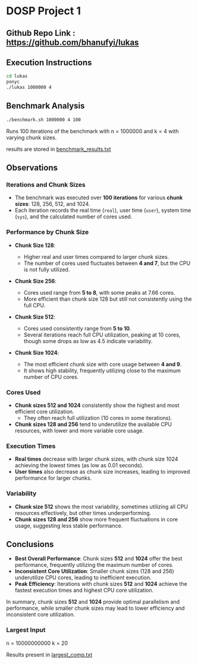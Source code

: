 # DOSP Project 1

## Github Repo Link : <https://github.com/bhanufyi/lukas>

## Execution Instructions

```bash
cd lukas
ponyc
./lukas 1000000 4
```

## Benchmark Analysis

```bash
./benchmark.sh 1000000 4 100
```

Runs 100 iterations of the benchmark with n = 1000000 and k = 4 with varying chunk sizes.

results are stored in [benchmark_results.txt](./benchmark_results.txt)


## Observations

### Iterations and Chunk Sizes

- The benchmark was executed over **100 iterations** for various **chunk sizes**: 128, 256, 512, and 1024.
- Each iteration records the real time (`real`), user time (`user`), system time (`sys`), and the calculated number of cores used.

### Performance by Chunk Size

- **Chunk Size 128**:

  - Higher real and user times compared to larger chunk sizes.
  - The number of cores used fluctuates between **4 and 7**, but the CPU is not fully utilized.

- **Chunk Size 256**:

  - Cores used range from **5 to 8**, with some peaks at 7.66 cores.
  - More efficient than chunk size 128 but still not consistently using the full CPU.

- **Chunk Size 512**:

  - Cores used consistently range from **5 to 10**.
  - Several iterations reach full CPU utilization, peaking at 10 cores, though some drops as low as 4.5 indicate variability.

- **Chunk Size 1024**:
  - The most efficient chunk size with core usage between **4 and 9**.
  - It shows high stability, frequently utilizing close to the maximum number of CPU cores.

### Cores Used

- **Chunk sizes 512 and 1024** consistently show the highest and most efficient core utilization.
  - They often reach full utilization (10 cores in some iterations).
- **Chunk sizes 128 and 256** tend to underutilize the available CPU resources, with lower and more variable core usage.

### Execution Times

- **Real times** decrease with larger chunk sizes, with chunk size 1024 achieving the lowest times (as low as 0.01 seconds).
- **User times** also decrease as chunk size increases, leading to improved performance for larger chunks.

### Variability

- **Chunk size 512** shows the most variability, sometimes utilizing all CPU resources effectively, but other times underperforming.
- **Chunk sizes 128 and 256** show more frequent fluctuations in core usage, suggesting less stable performance.

## Conclusions

- **Best Overall Performance**: Chunk sizes **512** and **1024** offer the best performance, frequently utilizing the maximum number of cores.
- **Inconsistent Core Utilization**: Smaller chunk sizes (128 and 256) underutilize CPU cores, leading to inefficient execution.
- **Peak Efficiency**: Iterations with chunk sizes **512** and **1024** achieve the fastest execution times and highest CPU core utilization.

In summary, chunk sizes **512** and **1024** provide optimal parallelism and performance, while smaller chunk sizes may lead to lower efficiency and inconsistent core utilization.

### Largest Input

n = 10000000000 k = 20

Results present in [largest_comp.txt](./largest_comp.txt)
